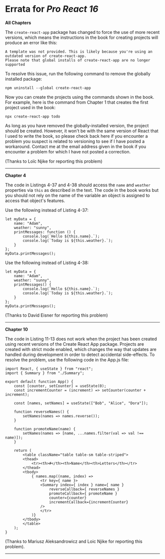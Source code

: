 # Errata for _Pro React 16_

**All Chapters**

The `create-react-app` package has changed to force the use of more recent versions, which means the instructions in the book for creating projects will produce an error like this:

    A template was not provided. This is likely because you're using an outdated version of create-react-app.
    Please note that global installs of create-react-app are no longer supported

To resolve this issue, run the following command to remove the globally installed package:

    npm uninstall --global create-react-app

Now you can create the projects using the commands shown in the book. For example, here is the command from Chapter 1 that creates the first project used in the book:

    npx create-react-app todo

As long as you have removed the globally-installed version, the project should be created. However, it won't be with the same version of React that I used to write the book, so please check back here if you encounter a problem you suspect is related to versioning to see if I have posted a workaround. Contact me at the email address given in the book if you encounter a problem for which I have not posted a correction.

(Thanks to Loïc Njike for reporting this problem)

---

**Chapter 4**

The code in Listings 4-37 and 4-38 should access the `name` and `weather` properties via `this` as described in the text. The code in the book works but you should not rely on the name of the variable an object is assigned to access that object's features.

Use the following instead of Listing 4-37:

    let myData = {
        name: "Adam",
        weather: "sunny",
        printMessages: function () {
            console.log(`Hello ${this.name}.`);
            console.log(`Today is ${this.weather}.`);
        }
    };
    myData.printMessages();

Use the following instead of Listing 4-38:

    let myData = {
        name: "Adam",
        weather: "sunny",
        printMessages() {
            console.log(`Hello ${this.name}.`);
            console.log(`Today is ${this.weather}.`);
        }
    };
    myData.printMessages();

(Thanks to David Eisner for reporting this problem)

---

**Chapter 10**

The code in Listing 11-13 does not work when the project has been created using recent versions of the Create React App package. Projects are created with strict mode enabled, which changes the way that updates are handled during development in order to detect accidental side-effects. To resolve the problem, use the following code in the App.js file:

    import React, { useState } from "react";
    import { Summary } from "./Summary";

    export default function App() {
        const [counter, setCounter] = useState(0);
        const incrementCounter = (increment) => setCounter(counter + increment);

        const [names, setNames] = useState(["Bob", "Alice", "Dora"]);

        function reverseNames() {
            setNames(names => names.reverse());
        }

        function promoteName(name) {
            setNames(names => [name, ...names.filter(val => val !== name)]);
        }

        return (
            <table className="table table-sm table-striped">
            <thead>
                <tr><th>#</th><th>Name</th><th>Letters</th></tr>
            </thead>
            <tbody>
                { names.map((name, index) =>
                    <tr key={ name }>
                    <Summary index={ index } name={ name }
                        reverseCallback={ reverseNames }
                        promoteCallback={ promoteName }
                        counter={counter}
                        incrementCallback={incrementCounter}
                    />
                    </tr>
                )}
            </tbody>
            </table>
        );
    }

(Thanks to Mariusz Aleksandrowicz and Loic Njike for reporting this problem).

---
